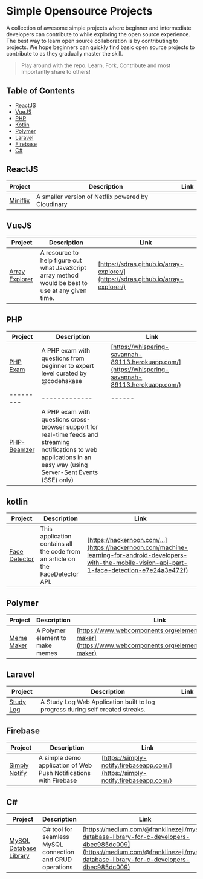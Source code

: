 # Simple Opensource Projects
A collection of awesome simple projects where beginner and intermediate developers can contribute to while exploring the open source experience. The best way to learn open source collaboration is by contributing to projects. We hope beginners can quickly find basic open source projects to contribute to as they gradually master the skill.

>Play around with the repo. Learn, Fork, Contribute and most Importantly share to others!

## Table of Contents

- [ReactJS](#reactjs)
- [VueJS](#vuejs)
- [PHP](#php)
- [Kotlin](#kotlin)
- [Polymer](#polymer)
- [Laravel](#laravel)
- [Firebase](#firebase)
- [C#](#c#)


## ReactJS
| Project | Description | Link |
|---------|-------------|------|
| [Miniflix](https://github.com/unicodeveloper/miniflix) | A smaller version of Netflix powered by Cloudinary | |

## VueJS
| Project | Description | Link |
|---------|-------------|------|
| [Array Explorer](https://github.com/sdras/array-explorer) | A resource to help figure out what JavaScript array method would be best to use at any given time. | [https://sdras.github.io/array-explorer/](https://sdras.github.io/array-explorer/) |

## PHP
| Project | Description | Link |
|---------|-------------|------|
| [PHP Exam](https://github.com/codehakase/php-exam) | A PHP exam with questions from beginner to expert level curated by @codehakase | [https://whispering-savannah-89113.herokuapp.com/](https://whispering-savannah-89113.herokuapp.com/) |
|---------|-------------|------|
| [PHP-Beamzer](https://github.com/synergixe/php-beamzer) | A PHP exam with questions cross-browser support for real-time feeds and streaming notifications to web applications in an easy way (using Server-Sent Events (SSE) only) | |

## kotlin
| Project | Description | Link |
|---------|-------------|------|
| [Face Detector](https://github.com/moyheen/face-detector) | This application contains all the code from an article on the FaceDetector API. | [https://hackernoon.com/...](https://hackernoon.com/machine-learning-for-android-developers-with-the-mobile-vision-api-part-1-face-detection-e7e24a3e472f) |

## Polymer
| Project | Description | Link |
|---------|-------------|------|
| [Meme Maker](https://github.com/ireade/meme-maker) | A Polymer element to make memes | [https://www.webcomponents.org/element/ireade/meme-maker](https://www.webcomponents.org/element/ireade/meme-maker) |

## Laravel
| Project | Description | Link |
|---------|-------------|------|
| [Study Log](https://github.com/codehakase/studyLog) | A Study Log Web Application built to log progress during self created streaks. | |

## Firebase
| Project | Description | Link |
|---------|-------------|------|
| [Simply Notify](https://github.com/ireade/simply-notify) | A simple demo application of Web Push Notifications with Firebase | [https://simply-notify.firebaseapp.com/](https://simply-notify.firebaseapp.com/) |

## C#
| Project | Description | Link |
|---------|-------------|------|
| [MySQL Database Library](https://github.com/Ezeji/MySQL-Database-Library) | C# tool for seamless MySQL connection and CRUD operations | [https://medium.com/@franklinezeji/mysql-database-library-for-c-developers-4bec985dc009](https://medium.com/@franklinezeji/mysql-database-library-for-c-developers-4bec985dc009) |
